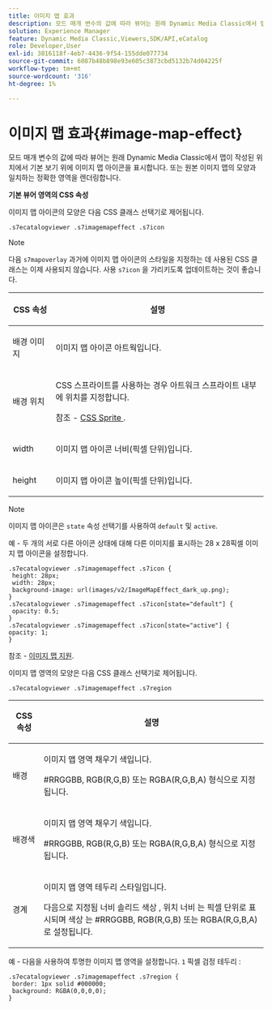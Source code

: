 ```yaml
---
title: 이미지 맵 효과
description: 모드 매개 변수의 값에 따라 뷰어는 원래 Dynamic Media Classic에서 맵이 작성된 위치에서 기본 보기 위에 이미지 맵 아이콘을 표시합니다. 또는 원본 이미지 맵의 모양과 일치하는 정확한 영역을 렌더링합니다.
solution: Experience Manager
feature: Dynamic Media Classic,Viewers,SDK/API,eCatalog
role: Developer,User
exl-id: 3816118f-4eb7-4436-9f54-155dde077734
source-git-commit: 6087b48b898e93e605c3873cbd5132b74d04225f
workflow-type: tm+mt
source-wordcount: '316'
ht-degree: 1%

---
```


# 이미지 맵 효과{#image-map-effect}

모드 매개 변수의 값에 따라 뷰어는 원래 Dynamic Media Classic에서 맵이 작성된 위치에서 기본 보기 위에 이미지 맵 아이콘을 표시합니다. 또는 원본 이미지 맵의 모양과 일치하는 정확한 영역을 렌더링합니다.

<!--<a id="section_061E550C1C1D4DB2BD663A898895B38C"></a>-->

**기본 뷰어 영역의 CSS 속성**

이미지 맵 아이콘의 모양은 다음 CSS 클래스 선택기로 제어됩니다.

```
.s7ecatalogviewer .s7imagemapeffect .s7icon
```

>[!NOTE]
>
>다음 `s7mapoverlay` 과거에 이미지 맵 아이콘의 스타일을 지정하는 데 사용된 CSS 클래스는 이제 사용되지 않습니다. 사용 `s7icon` 을 가리키도록 업데이트하는 것이 좋습니다.

<table id="table_94EE3F5BBE4547C0B4943471CEE7EDE4"> 
 <thead> 
  <tr> 
   <th colname="col1" class="entry"> <p> CSS 속성 </p> </th> 
   <th colname="col2" class="entry"> <p>설명 </p> </th> 
  </tr> 
 </thead>
 <tbody> 
  <tr> 
   <td colname="col1"> <p> <span class="codeph"> 배경 이미지 </span> </p> </td> 
   <td colname="col2"> <p>이미지 맵 아이콘 아트웍입니다. </p> </td> 
  </tr> 
  <tr> 
   <td colname="col1"> <p> <span class="codeph"> 배경 위치 </span> </p> </td> 
   <td colname="col2"> <p> CSS 스프라이트를 사용하는 경우 아트워크 스프라이트 내부에 위치를 지정합니다. </p> <p>참조 - <a href="../../../c-html5-s7-aem-asset-viewers/c-html5-20-ecatalog-viewer-about/c-html5-20-ecatalog-viewer-customizingviewer/c-html5-20-ecatalog-viewer-customizingviewer.md#section-9d570f95eb2443aca74c1b02f6e89aff" format="dita" scope="local"> CSS Sprite </a>. </p> </td> 
  </tr> 
  <tr> 
   <td colname="col1"> <p> <span class="codeph"> width </span> </p> </td> 
   <td colname="col2"> <p>이미지 맵 아이콘 너비(픽셀 단위)입니다. </p> </td> 
  </tr> 
  <tr> 
   <td colname="col1"> <p> <span class="codeph"> height </span> </p> </td> 
   <td colname="col2"> <p>이미지 맵 아이콘 높이(픽셀 단위)입니다. </p> </td> 
  </tr> 
 </tbody> 
</table>

>[!NOTE]
>
>이미지 맵 아이콘은 `state` 속성 선택기를 사용하여 `default` 및 `active`.

예 - 두 개의 서로 다른 아이콘 상태에 대해 다른 이미지를 표시하는 28 x 28픽셀 이미지 맵 아이콘을 설정합니다.

```
.s7ecatalogviewer .s7imagemapeffect .s7icon { 
 height: 28px; 
 width: 28px;  
 background-image: url(images/v2/ImageMapEffect_dark_up.png); 
} 
.s7ecatalogviewer .s7imagemapeffect .s7icon[state="default"] { 
 opacity: 0.5; 
} 
.s7ecatalogviewer .s7imagemapeffect .s7icon[state="active"] { 
opacity: 1; 
}
```

참조 - [이미지 맵 지원](../../../c-html5-s7-aem-asset-viewers/c-html5-20-ecatalog-viewer-about/c-html5-20-ecatalog-image-map-support.md#concept-28759efae5014a1fa8b0fb14dc26812a).

이미지 맵 영역의 모양은 다음 CSS 클래스 선택기로 제어됩니다.

```
.s7ecatalogviewer .s7imagemapeffect .s7region
```

<table id="table_1FF98CE842604AAABD838FF528CDC4EF"> 
 <thead> 
  <tr> 
   <th colname="col1" class="entry"> <p> CSS 속성 </p> </th> 
   <th colname="col2" class="entry"> <p>설명 </p> </th> 
  </tr> 
 </thead>
 <tbody> 
  <tr> 
   <td colname="col1"> <p> <span class="codeph"> 배경 </span> </p> </td> 
   <td colname="col2"> <p> 이미지 맵 영역 채우기 색입니다. </p> <p>#RRGGBB, RGB(R,G,B) 또는 RGBA(R,G,B,A) 형식으로 지정됩니다. </p> </td> 
  </tr> 
  <tr> 
   <td colname="col1"> <p> <span class="codeph"> 배경색 </span> </p> </td> 
   <td colname="col2"> <p> 이미지 맵 영역 채우기 색입니다. </p> <p>#RRGGBB, RGB(R,G,B) 또는 RGBA(R,G,B,A) 형식으로 지정됩니다. </p> </td> 
  </tr> 
  <tr> 
   <td colname="col1"> <p> <span class="codeph"> 경계 </span> </p> </td> 
   <td colname="col2"> <p> 이미지 맵 영역 테두리 스타일입니다. </p> <p>다음으로 지정됨 <span class="codeph"> <span class="varname"> 너비 </span> 솔리드 <span class="varname"> 색상 </span> </span>, 위치 <span class="codeph"> <span class="varname"> 너비 </span> </span> 는 픽셀 단위로 표시되며 <span class="codeph"> <span class="varname"> 색상 </span> </span> 는 #RRGGBB, RGB(R,G,B) 또는 RGBA(R,G,B,A)로 설정됩니다. </p> </td> 
  </tr> 
 </tbody> 
</table>

예 - 다음을 사용하여 투명한 이미지 맵 영역을 설정합니다. `1` 픽셀 검정 테두리 :

```
.s7ecatalogviewer .s7imagemapeffect .s7region { 
 border: 1px solid #000000; 
 background: RGBA(0,0,0,0);  
}
```
